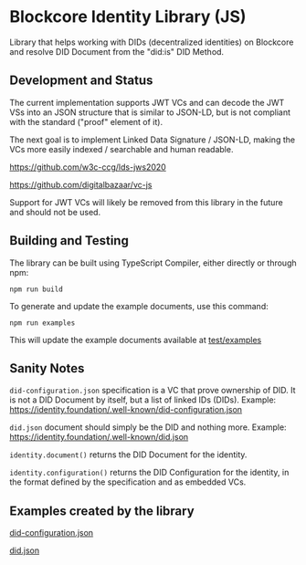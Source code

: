 # Blockcore Identity Library (JS)

Library that helps working with DIDs (decentralized identities) on Blockcore and resolve DID Document from the "did:is" DID Method.

## Development and Status

The current implementation supports JWT VCs and can decode the JWT VSs into an JSON structure that is similar to JSON-LD, but is not compliant with the standard ("proof" element of it).

The next goal is to implement Linked Data Signature / JSON-LD, making the VCs more easily indexed / searchable and human readable.

https://github.com/w3c-ccg/lds-jws2020

https://github.com/digitalbazaar/vc-js

Support for JWT VCs will likely be removed from this library in the future and should not be used.

## Building and Testing

The library can be built using TypeScript Compiler, either directly or through npm:

```
npm run build
```

To generate and update the example documents, use this command:

```
npm run examples
```

This will update the example documents available at [test/examples](test/examples)

## Sanity Notes

`did-configuration.json` specification is a VC that prove ownership of DID. It is not a DID Document by itself, but a list of linked IDs (DIDs). Example: https://identity.foundation/.well-known/did-configuration.json

`did.json` document should simply be the DID and nothing more. Example: https://identity.foundation/.well-known/did.json

`identity.document()` returns the DID Document for the identity.

`identity.configuration()` returns the DID Configuration for the identity, in the format defined by the specification and as embedded VCs.

## Examples created by the library

[did-configuration.json](https://www.blockcore.net/.well-known/did-configuration.json)

[did.json](https://www.blockcore.net/.well-known/did.json)
